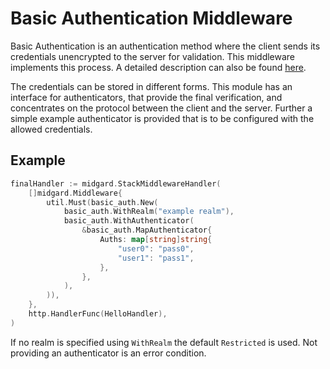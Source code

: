 Basic Authentication Middleware
===============================

Basic Authentication is an authentication method where the client sends its
credentials unencrypted to the server for validation. This middleware implements
this process. A detailed description can also be found
[here](https://en.wikipedia.org/wiki/Basic_access_authentication).

The credentials can be stored in different forms. This module has an interface
for authenticators, that provide the final verification, and concentrates on the
protocol between the client and the server. Further a simple example
authenticator is provided that is to be configured with the allowed credentials.

Example
-------

```go
finalHandler := midgard.StackMiddlewareHandler(
    []midgard.Middleware{
        util.Must(basic_auth.New(
            basic_auth.WithRealm("example realm"),
            basic_auth.WithAuthenticator(
                &basic_auth.MapAuthenticator{
                    Auths: map[string]string{
                        "user0": "pass0",
                        "user1": "pass1",
                    },
                },
            ),
        )),
    },
    http.HandlerFunc(HelloHandler),
)
```

If no realm is specified using `WithRealm` the default `Restricted` is used.
Not providing an authenticator is an error condition.
